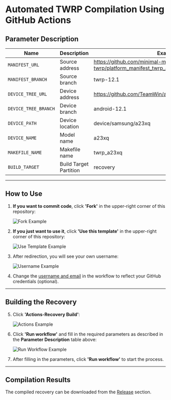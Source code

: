 # Automated TWRP Compilation Using GitHub Actions

## Parameter Description

| Name                 | Description            | Example                                                                  |
| -------------------- | ---------------------- | ------------------------------------------------------------------------ |
| `MANIFEST_URL`       | Source address         | https://github.com/minimal-manifest-twrp/platform_manifest_twrp_aosp.git |
| `MANIFEST_BRANCH`    | Source branch          | twrp-12.1                                                                |
| `DEVICE_TREE_URL`    | Device address         | https://github.com/TeamWin/android_device_samsung_a23xq                  |
| `DEVICE_TREE_BRANCH` | Device branch          | android-12.1                                                             |
| `DEVICE_PATH`        | Device location        | device/samsung/a23xq                                                     |
| `DEVICE_NAME`        | Model name             | a23xq                                                                    |
| `MAKEFILE_NAME`      | Makefile name          | twrp_a23xq                                                               |
| `BUILD_TARGET`       | Build Target Partition | recovery                                                                 |

---

## How to Use

1. **If you want to commit code**, click **'Fork'** in the upper-right corner of this repository:

   ![Fork Example](https://user-images.githubusercontent.com/37921907/177914706-c92476c5-7e14-4fb3-be94-0c8a11dae874.png)

2. **If you just want to use it**, click **'Use this template'** in the upper-right corner of this repository:

   ![Use Template Example](https://github.com/azwhikaru/Action-TWRP-Builder/assets/37921907/fae6ce3c-bd4c-4bbe-8050-5dd29dff2522)

3. After redirection, you will see your own username:

   ![Username Example](https://user-images.githubusercontent.com/37921907/177915106-5bde6fc9-303c-479e-b290-22b48efd1e4e.png)

4. Change the [username and email](https://github.com/CaptainThrowback/Action-Recovery-Builder/blob/main/.github/workflows/Recovery%20Build.yml#L100-L101) in the workflow to reflect your GitHub credentials (optional).

---

## Building the Recovery

5. Click **'Actions-Recovery Build'**:

   ![Actions Example](https://user-images.githubusercontent.com/37921907/177915304-8731ed80-1d49-48c9-9848-70d0ac8f2720.png)

6. Click **'Run workflow'** and fill in the required parameters as described in the **Parameter Description** table above:

   ![Run Workflow Example](https://user-images.githubusercontent.com/37921907/177915346-71c29149-78fb-4a00-996f-5d84ffc9eb8c.png)

7. After filling in the parameters, click **'Run workflow'** to start the process.

---

## Compilation Results

The compiled recovery can be downloaded from the [Release](../../releases) section.
